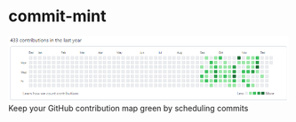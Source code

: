 # commit-mint
![CommitMint](commit-mint.png)
Keep your GitHub contribution map green by scheduling commits
